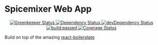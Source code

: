 # Spicemixer Web App
<div align="center">
  <!-- Dependency Status -->
  <a href="https://greenkeeper.io/">
    <img src="https://badges.greenkeeper.io/pixelmord/spicemixer.svg" alt="Greenkeeper Status" />
  </a>
  <a href="https://david-dm.org/pixelmord/spicemixer#info=Dependencies">
      <img src="https://david-dm.org/pixelmord/spicemixer/status.svg" alt="Dependency Status" />
    </a>
  <!-- devDependency Status -->
  <a href="https://david-dm.org/pixelmord/spicemixer#info=devDependencies">
    <img src="https://david-dm.org/pixelmord/spicemixer/dev-status.svg" alt="devDependency Status" />
  </a>
  <!-- Build Status -->
  <a href="https://travis-ci.org/pixelmord/spicemixer">
    <img src="https://travis-ci.org/pixelmord/spicemixer.svg?branch=master" alt="build:passed" data-pin-nopin="true">
  </a>
  <!-- Test Coverage -->
  <a href='https://coveralls.io/github/pixelmord/spicemixer?branch=master'><img src='https://coveralls.io/repos/github/pixelmord/spicemixer/badge.svg?branch=master' alt='Coverage Status' /></a>
   
</div>


Build on top of the amazing [react-boilerplate](https://github.com/react-boilerplate)
